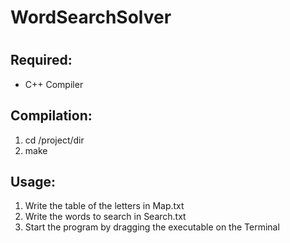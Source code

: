 # WordSearchSolver
#
#
## Required:
- C++ Compiler

## Compilation:
1. cd /project/dir
2. make

## Usage:
1. Write the table of the letters in Map.txt
2. Write the words to search in Search.txt
3. Start the program by dragging the executable on the Terminal
